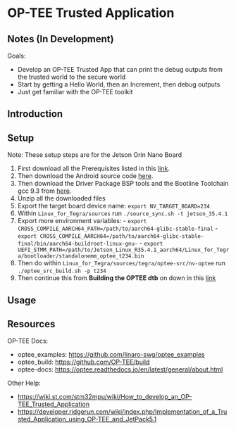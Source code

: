 # OP-TEE Trusted Application

## Notes (In Development)
Goals:
- Develop an OP-TEE Trusted App that can print the debug outputs from the trusted world to the secure world
- Start by getting a Hello World, then an Increment, then debug outputs
- Just get familiar with the OP-TEE toolkit

<!---
Note:
Packages I couldn't install
- netcat (installed subversions of netcat)
- lilibftdi-dev
--->

## Introduction

## Setup
Note: These setup steps are for the Jetson Orin Nano Board 
1.  First download all the Prerequisites listed in this [link](https://optee.readthedocs.io/en/latest/building/prerequisites.html#prerequisites).
2.  Then download the Android source code [here](https://source.android.com/docs/setup/download).
3.  Then download the Driver Package BSP tools and the Bootline Toolchain gcc 9.3 from [here](https://developer.nvidia.com/embedded/jetson-linux-r3541).
4.  Unzip all the downloaded files
5.  Export the target board device name: `export NV_TARGET_BOARD=234`
6.  Within `Linux_for_Tegra/sources` run `./source_sync.sh -t jetson_35.4.1`
7.  Export more environment variables:
        - `export CROSS_COMPILE_AARCH64_PATH=/path/to/aarch64-glibc-stable-final`
        - `export CROSS_COMPILE_AARCH64=/path/to/aarch64-glibc-stable-final/bin/aarch64-buildroot-linux-gnu-`
        - `export UEFI_STMM_PATH=/path/to/Jetson_Linux_R35.4.1_aarch64/Linux_for_Tegra/bootloader/standalonemm_optee_t234.bin`
8.  Then do within `Linux_for_Tegra/sources/tegra/optee-src/nv-optee` run `./optee_src_build.sh -p t234`
9.  Then continue this from __Building the OPTEE dtb__ on down in this [link](https://developer.ridgerun.com/wiki/index.php/Implementation_of_a_Trusted_Application_using_OP-TEE_and_JetPack5.1)

## Usage 

## Resources
OP-TEE Docs:
- optee_examples: https://github.com/linaro-swg/optee_examples
- optee_build: https://github.com/OP-TEE/build 
- optee-docs: https://optee.readthedocs.io/en/latest/general/about.html

Other Help:
- https://wiki.st.com/stm32mpu/wiki/How_to_develop_an_OP-TEE_Trusted_Application
- https://developer.ridgerun.com/wiki/index.php/Implementation_of_a_Trusted_Application_using_OP-TEE_and_JetPack5.1